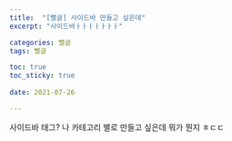 ```yaml
---
title:  "[뻘글] 사이드바 만들고 싶은데"
excerpt: "사이드바ㅏㅏㅏㅏㅏㅏㅏ"

categories: 뻘글
tags: 뻘글

toc: true
toc_sticky: true
 
date: 2021-07-26

---
```


사이드바 태그? 나 카테고리 별로 만들고 싶은데 뭐가 뭔지 ㅎㄷㄷ

